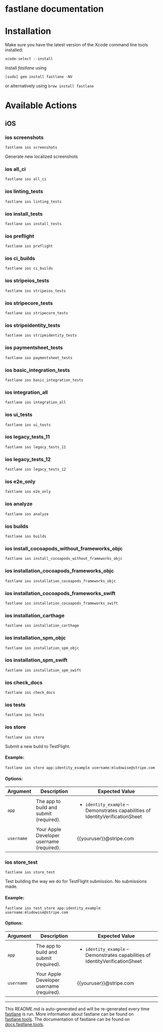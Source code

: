 fastlane documentation
================
# Installation

Make sure you have the latest version of the Xcode command line tools installed:

```
xcode-select --install
```

Install _fastlane_ using
```
[sudo] gem install fastlane -NV
```
or alternatively using `brew install fastlane`

# Available Actions
## iOS
### ios screenshots
```
fastlane ios screenshots
```
Generate new localized screenshots
### ios all_ci
```
fastlane ios all_ci
```

### ios linting_tests
```
fastlane ios linting_tests
```

### ios install_tests
```
fastlane ios install_tests
```

### ios preflight
```
fastlane ios preflight
```

### ios ci_builds
```
fastlane ios ci_builds
```

### ios stripeios_tests
```
fastlane ios stripeios_tests
```

### ios stripecore_tests
```
fastlane ios stripecore_tests
```

### ios stripeidentity_tests
```
fastlane ios stripeidentity_tests
```

### ios paymentsheet_tests
```
fastlane ios paymentsheet_tests
```

### ios basic_integration_tests
```
fastlane ios basic_integration_tests
```

### ios integration_all
```
fastlane ios integration_all
```

### ios ui_tests
```
fastlane ios ui_tests
```

### ios legacy_tests_11
```
fastlane ios legacy_tests_11
```

### ios legacy_tests_12
```
fastlane ios legacy_tests_12
```

### ios e2e_only
```
fastlane ios e2e_only
```

### ios analyze
```
fastlane ios analyze
```

### ios builds
```
fastlane ios builds
```

### ios install_cocoapods_without_frameworks_objc
```
fastlane ios install_cocoapods_without_frameworks_objc
```

### ios installation_cocoapods_frameworks_objc
```
fastlane ios installation_cocoapods_frameworks_objc
```

### ios installation_cocoapods_frameworks_swift
```
fastlane ios installation_cocoapods_frameworks_swift
```

### ios installation_carthage
```
fastlane ios installation_carthage
```

### ios installation_spm_objc
```
fastlane ios installation_spm_objc
```

### ios installation_spm_swift
```
fastlane ios installation_spm_swift
```

### ios check_docs
```
fastlane ios check_docs
```

### ios tests
```
fastlane ios tests
```

### ios store
```
fastlane ios store
```

  Submit a new build to TestFlight.
  #### Example:
  ```fastlane ios store app:identity_example username:mludowise@stripe.com```
  #### Options:
  | Argument | Description | Expected Value |
  | -------- | ----------- | -------------- |
  | `app` | The app to build and submit (required). | <ul><li>`identity_example` – Demonstrates capabilities of IdentityVerificationSheet</li></ul> |
  | `username` | Your Apple Developer username (required). | {{youruser}}@stripe.com |
  
### ios store_test
```
fastlane ios store_test
```

  Test building the way we do for TestFlight submission. No submissions made.
  #### Example:
  ```fastlane ios test_store app:identity_example username:mludowise@stripe.com```
  #### Options:
  | Argument | Description | Expected Value |
  | -------- | ----------- | -------------- |
  | `app` | The app to build and submit (required). | <ul><li>`identity_example` – Demonstrates capabilities of IdentityVerificationSheet</li></ul> |
  | `username` | Your Apple Developer username (required). | {{youruser}}@stripe.com |
  

----

This README.md is auto-generated and will be re-generated every time [fastlane](https://fastlane.tools) is run.
More information about fastlane can be found on [fastlane.tools](https://fastlane.tools).
The documentation of fastlane can be found on [docs.fastlane.tools](https://docs.fastlane.tools).
